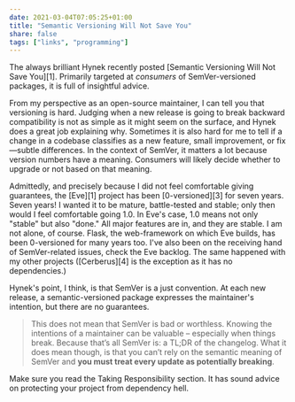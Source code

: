 ```yaml
---
date: 2021-03-04T07:05:25+01:00
title: "Semantic Versioning Will Not Save You"
share: false
tags: ["links", "programming"]
---
```

The always brilliant Hynek recently posted [Semantic Versioning Will Not Save
You][1]. Primarily targeted at *consumers* of SemVer-versioned packages, it is
full of insightful advice.

From my perspective as an open-source maintainer, I can tell you that
versioning is hard. Judging when a new release is going to break backward
compatibility is not as simple as it might seem on the surface, and Hynek does
a great job explaining why. Sometimes it is also hard for me to tell if
a change in a codebase classifies as a new feature, small improvement, or
fix—subtle differences. In the context of SemVer, it matters a lot because
version numbers have a meaning. Consumers will likely decide whether to upgrade
or not based on that meaning.

Admittedly, and precisely because I did not feel comfortable giving guarantees,
the [Eve][1] project has been [0-versioned][3] for seven years. Seven years!
I wanted it to be mature, battle-tested and stable; only then would I feel
comfortable going 1.0. In Eve's case, 1.0 means not only "stable" but also
"done." All major features are in, and they are stable. I am not alone, of
course. Flask, the web-framework on which Eve builds, has been 0-versioned for
many years too. I've also been on the receiving hand of SemVer-related issues,
check the Eve backlog. The same happened with my other projects ([Cerberus][4]
is the exception as it has no dependencies.)

Hynek's point, I think, is that SemVer is a just convention. At each new
release, a semantic-versioned package expresses the maintainer's intention, but
there are no guarantees.

> This does not mean that SemVer is bad or worthless. Knowing the intentions of
> a maintainer can be valuable – especially when things break. Because that’s
> all SemVer is: a TL;DR of the changelog. What it does mean though, is that
> you can’t rely on the semantic meaning of SemVer and **you must treat every
> update as potentially breaking**.

Make sure you read the Taking Responsibility section. It has sound advice on
protecting your project from dependency hell.

